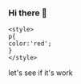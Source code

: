### Hi there 👋

<!--
**nilldiggonto/nilldiggonto** is a ✨ _special_ ✨ repository because its `README.md` (this file) appears on your GitHub profile.


- 🔭 I’m currently working on ...
- 🌱 I’m currently learning ...
- 👯 I’m looking to collaborate on ...
- 🤔 I’m looking for help with ...
- 💬 Ask me about ...
- 📫 How to reach me: ...
- 😄 Pronouns: ...
- ⚡ Fun fact: ...
-->

<html>
  <head>
    <link rel="stylesheet" href="https://bootswatch.com/4/simplex/bootstrap.css">
    
    <style>
    p{
    color:'red';
    }
    </style>
  </head>
  <body>
    <p class="bg-primary"> let's see if it's work </p>
    </body>
  </html>

